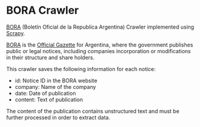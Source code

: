 # BORA Crawler

[BORA](https://www.boletinoficial.gob.ar) (Bolet&iacute;n Oficial de la Republica Argentina) Crawler implemented using [Scrapy](http://scrapy.org/).

[BORA](https://www.boletinoficial.gob.ar) is the [Official Gazette](https://en.wikipedia.org/wiki/Government_gazette) for Argentina, where the government publishes public or legal notices, including companies incorporation or modifications in their structure and share holders.

This crawler saves the following information for each notice:
* id: Notice ID in the BORA website
* company: Name of the company
* date: Date of publication
* content: Text of publication

The content of the publication contains unstructured text and must be further processed in order to extract data.
